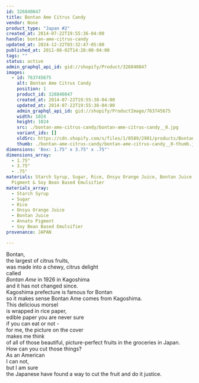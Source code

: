 ```yaml
---
id: 326840847
title: Bontan Ame Citrus Candy
vendor: None
product_type: "Japan #2"
created_at: 2014-07-22T19:55:36-04:00
handle: bontan-ame-citrus-candy
updated_at: 2024-12-22T03:32:47-05:00
published_at: 2011-06-02T14:28:00-04:00
tags: ""
status: active
admin_graphql_api_id: gid://shopify/Product/326840847
images:
  - id: 763745675
    alt: Bontan Ame Citrus Candy
    position: 1
    product_id: 326840847
    created_at: 2014-07-22T19:55:38-04:00
    updated_at: 2014-07-22T19:55:38-04:00
    admin_graphql_api_id: gid://shopify/ProductImage/763745675
    width: 1024
    height: 1024
    src: ./bontan-ame-citrus-candy/bontan-ame-citrus-candy__0.jpg
    variant_ids: []
    oldSrc: https://cdn.shopify.com/s/files/1/0589/2901/products/Bontan-Ame-Citrus-Candy.jpeg?v=1406073338
    thumb: ./bontan-ame-citrus-candy/bontan-ame-citrus-candy__0-thumb.jpg
dimensions: 'Box: 1.75" x 3.75" x .75"'
dimensions_array:
  - 1.75"
  - 3.75"
  - .75"
materials: Starch Syrup, Sugar, Rice, Onsyu Orange Juice, Bontan Juice, Annato
  Pigment & Soy Bean Based Emulsifier
materials_array:
  - Starch Syrup
  - Sugar
  - Rice
  - Onsyu Orange Juice
  - Bontan Juice
  - Annato Pigment
  - Soy Bean Based Emulsifier
provenance: JAPAN

---
```


Bontan,  
the largest of citrus fruits,  
was made into a chewy, citrus delight  
called  
_Bontan Ame_ in 1926 in Kagoshima  
and it has not changed since.  
Kagoshima prefecture is famous for Bontan  
so it makes sense Bontan Ame comes from Kagoshima.  
This delicious morsel  
is wrapped in rice paper,  
edible paper you are never sure  
if you can eat or not \-  
for me, the picture on the cover  
makes me think  
of all of those beautiful, picture-perfect fruits in the groceries in Japan.  
How can you cut those things?  
As an American  
I can not,  
but I am sure  
the Japanese have found a way to cut the fruit and do it justice.